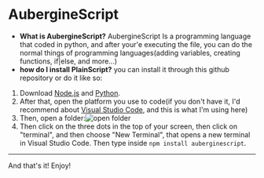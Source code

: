 # AubergineScript
- **What is AubergineScript?**
AubergineScript Is a programming language that coded in python, and after your'e executing the file, you can do the normal things of programming languages(adding variables, creating functions, if|else, and more...)
- **how do I  install PlainScript?**
you can install it through this github repository or do it like so:
1. Download [Node.js](https://nodejs.org/en) and [Python](https://www.python.org/).
2. After that, open the platform you use to code(if you don't have it, I'd recommend about [Visual Studio Code](https://code.visualstudio.com/), and this is what I'm using here)
3. Then, open a folder:![open  folder](https://github.com/randomeggplant/MyPrivateRepo/blob/main/screenshot.png)
4. Then click on the three dots in the top of your screen, then click on "terminal", and then choose "New Terminal", that opens a new terminal in Visual Studio Code. Then type inside `npm install auberginescript`.
-------------------------------------------------------------------------------------
And that's it! Enjoy!
